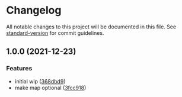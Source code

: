 # Changelog

All notable changes to this project will be documented in this file. See [standard-version](https://github.com/conventional-changelog/standard-version) for commit guidelines.

## 1.0.0 (2021-12-23)


### Features

* initial wip ([368dbd9](https://github.com/anthonkendel/simple-mapper/commit/368dbd9f840c399424cbabc540958746294d61b3))
* make map optional ([3fcc918](https://github.com/anthonkendel/simple-mapper/commit/3fcc918575e5a7655c4637e56782e6fe15b3894b))
